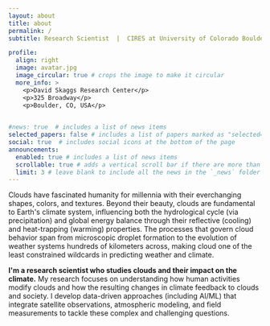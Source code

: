 ```yaml
---
layout: about
title: about
permalink: /
subtitle: Research Scientist  |  CIRES at University of Colorado Boulder & NOAA CSL

profile:
  align: right
  image: avatar.jpg
  image_circular: true # crops the image to make it circular
  more_info: >
    <p>David Skaggs Research Center</p>
    <p>325 Broadway</p>
    <p>Boulder, CO, USA</p>

      
#news: true  # includes a list of news items
selected_papers: false # includes a list of papers marked as "selected={true}"
social: true  # includes social icons at the bottom of the page
announcements:
  enabled: true # includes a list of news items
  scrollable: true # adds a vertical scroll bar if there are more than 3 news items
  limit: 3 # leave blank to include all the news in the `_news` folder
---
```


Clouds have fascinated humanity for millennia with their everchanging shapes, colors, and textures. Beyond their beauty, clouds are fundamental to Earth's climate system, influencing both the hydrological cycle (via precipitation) and global energy balance through their reflective (cooling) and heat-trapping (warming) properties. The processes that govern cloud behavior span from microscopic droplet formation to the evolution of weather systems hundreds of kilometers across, making cloud one of the least constrained wildcards in predicting weather and climate.

**I'm a research scientist who studies clouds and their impact on the climate.** My research focuses on understanding how human activities modify clouds and how the resulting changes in climate feedback to clouds and society. I develop data-driven approaches (including AI/ML) that integrate satellite observations, atmospheric modeling, and field measurements to tackle these complex and challenging questions.
 